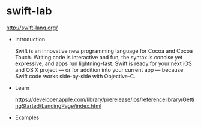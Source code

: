 swift-lab
=========

http://swift-lang.org/

* Introduction 
  
  Swift is an innovative new programming language for Cocoa and Cocoa Touch. Writing code is interactive and fun, the syntax is concise yet expressive, and apps run lightning-fast. Swift is ready for your next iOS and OS X project — or for addition into your current app — because Swift code works side-by-side with Objective-C.

* Learn
  
  https://developer.apple.com/library/prerelease/ios/referencelibrary/GettingStarted/LandingPage/index.html

* Examples


